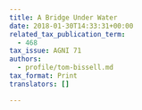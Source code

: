 ```yaml
---
title: A Bridge Under Water
date: 2018-01-30T14:33:31+00:00
related_tax_publication_term:
  - 468
tax_issue: AGNI 71
authors:
  - profile/tom-bissell.md
tax_format: Print
translators: []

---
```

